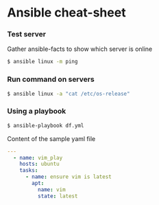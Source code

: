 # Ansible cheat-sheet

### Test server
Gather ansible-facts to show which server is online
```bash
$ ansible linux -m ping
```

### Run command on servers
```bash
$ ansible linux -a "cat /etc/os-release"
```

### Using a playbook
```bash
$ ansible-playbook df.yml
```
Content of the sample yaml file
```yml
---
  - name: vim_play
    hosts: ubuntu
    tasks:
      - name: ensure vim is latest
        apt: 
          name: vim
          state: latest
```
